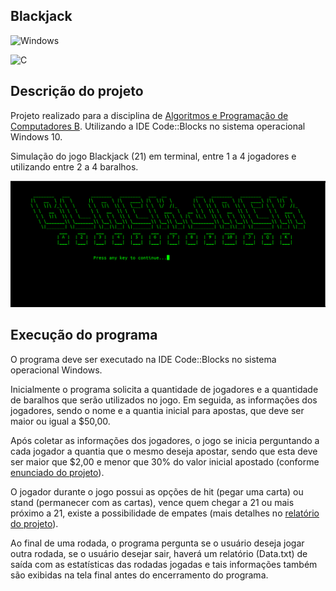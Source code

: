  ## Blackjack
![Windows](https://img.shields.io/badge/Windows-0078D6?style=for-the-badge&logo=windows&logoColor=white)

![C](https://img.shields.io/badge/C-00599C?style=for-the-badge&logo=c&logoColor=white)

## Descrição do projeto
Projeto realizado para a disciplina de [Algoritmos e Programação de Computadores B](https://github.com/h-ssiqueira/ProgramsCOLLEGE#APC-B). Utilizando a IDE Code::Blocks no sistema operacional Windows 10.

Simulação do jogo Blackjack (21) em terminal, entre 1 a 4 jogadores e utilizando entre 2 a 4 baralhos.

![BlackJack](screen.png)

## Execução do programa
O programa deve ser executado na IDE Code::Blocks no sistema operacional Windows.

Inicialmente o programa solicita a quantidade de jogadores e a quantidade de baralhos que serão utilizados no jogo. Em seguida, as informações dos jogadores, sendo o nome e a quantia inicial para apostas, que deve ser maior ou igual a $50,00.

Após coletar as informações dos jogadores, o jogo se inicia perguntando a cada jogador a quantia que o mesmo deseja apostar, sendo que esta deve ser maior que $2,00 e menor que 30% do valor inicial apostado (conforme [enunciado do projeto](PROJETO_JOGO_21.pdf)).

O jogador durante o jogo possui as opções de hit (pegar uma carta) ou stand (permanecer com as cartas), vence quem chegar a 21 ou mais próximo a 21, existe a possibilidade de empates (mais detalhes no [relatório do projeto](relatório.pdf)).

Ao final de uma rodada, o programa pergunta se o usuário deseja jogar outra rodada, se o usuário desejar sair, haverá um relatório (Data.txt) de saída com as estatísticas das rodadas jogadas e tais informações também são exibidas na tela final antes do encerramento do programa.
